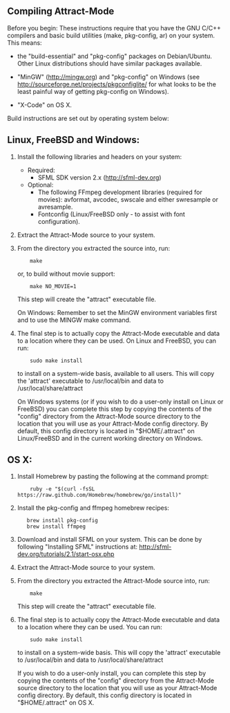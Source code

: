 Compiling Attract-Mode
----------------------

Before you begin: These instructions require that you have the GNU
C/C++ compilers and basic build utilities (make, pkg-config, ar) on your
system.  This means:

* the "build-essential" and "pkg-config" packages on Debian/Ubuntu.  Other
  Linux distributions should have similar packages available.

* "MinGW" (<http://mingw.org>) and "pkg-config" on Windows 
  (see <http://sourceforge.net/projects/pkgconfiglite/> for what looks to be
  the least painful way of getting pkg-config on Windows).

* "X-Code" on OS X.

Build instructions are set out by operating system below:

Linux, FreeBSD and Windows:
---------------------------

1. Install the following libraries and headers on your system:
   * Required:
      - SFML SDK version 2.x (<http://sfml-dev.org>)
   * Optional:
      - The following FFmpeg development libraries (required for movies):
        avformat, avcodec, swscale and either swresample or avresample.
      - Fontconfig (Linux/FreeBSD only - to assist with font configuration).

2. Extract the Attract-Mode source to your system.

3. From the directory you extracted the source into, run:

           make

   or, to build without movie support: 

           make NO_MOVIE=1

   This step will create the "attract" executable file.

   On Windows: Remember to set the MinGW environment variables first and 
   to use the MINGW make command.

4. The final step is to actually copy the Attract-Mode executable and data
   to a location where they can be used.  On Linux and FreeBSD, you can run:

           sudo make install

   to install on a system-wide basis, available to all users.  This will copy the
   'attract' executable to /usr/local/bin and data to /usr/local/share/attract

   On Windows systems (or if you wish to do a user-only install on Linux or FreeBSD)
   you can complete this step by copying the contents of the "config" directory from
   the Attract-Mode source directory to the location that you will use as your
   Attract-Mode config directory.  By default, this config directory is located in
   "$HOME/.attract" on Linux/FreeBSD and in the current working directory on Windows.

OS X:
-----

1. Install Homebrew by pasting the following at the command prompt:

           ruby -e "$(curl -fsSL https://raw.github.com/Homebrew/homebrew/go/install)"

2.  Install the pkg-config and ffmpeg homebrew recipes:

           brew install pkg-config
           brew install ffmpeg

3. Download and install SFML on your system.  This can be done by following
"Installing SFML" instructions at: <http://sfml-dev.org/tutorials/2.1/start-osx.php>

4. Extract the Attract-Mode source to your system.

5. From the directory you extracted the Attract-Mode source into, run:

           make

   This step will create the "attract" executable file.

6. The final step is to actually copy the Attract-Mode executable and data to a
   location where they can be used.  You can run:

           sudo make install

   to install on a system-wide basis.  This will copy the 'attract' executable to
   /usr/local/bin and data to /usr/local/share/attract

   If you wish to do a user-only install, you can complete this step by copying the
   contents of the "config" directory from the Attract-Mode source directory to the
   location that you will use as your Attract-Mode config directory.  By default,
   this config directory is located in "$HOME/.attract" on OS X.
